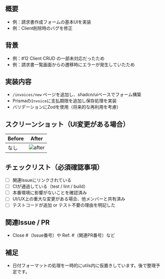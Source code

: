 ## 概要
<!-- このPull Requestで何を実装・修正したかを簡潔に書く -->
- 例：請求書作成フォームの基本UIを実装
- 例：Client削除時のバグを修正

## 背景
<!-- なぜこの変更が必要だったか、関連Issueがあれば記載 -->
- 例：#12 Client CRUD の一部未対応だったため
- 例：請求書一覧画面からの遷移時にエラーが発生していたため

## 実装内容
<!-- 実際に行った変更の要点や設計の意図を記述 -->
- `/invoices/new` ページを追加し、shadcn/uiベースでフォーム構築
- Prismaの`Invoice`に支払期限を追加し保存処理を実装
- バリデーションにZodを使用（将来的な再利用を考慮）

## スクリーンショット（UI変更がある場合）
<!-- UIの変更がある場合は、Before/Afterの画像を貼る -->
| Before | After |
|--------|-------|
| なし   | ![after](https://via.placeholder.com/400x200.png) |

## チェックリスト（必須確認事項）
- [ ] 関連Issueにリンクされている
- [ ] CIが通過している（test / lint / build）
- [ ] 本番環境に影響がないことを確認済み
- [ ] UI/UX上の重大な変更がある場合、他メンバーと共有済み
- [ ] テストコードが追加 or テスト不要の理由を明記した

## 関連Issue / PR
- Close #（Issue番号）や Ref: #（関連PR番号）など

## 補足
<!-- レビュー観点や迷ったポイント、実装上の考慮点など -->
- 日付フォーマットの処理を一時的にutils内に仮置きしています。後で整理予定です。
